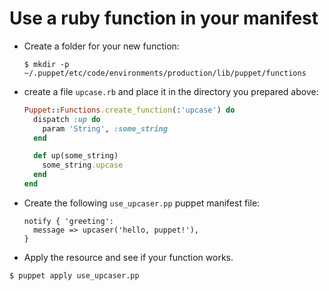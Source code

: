 Use a ruby function in your manifest
====================================

* Create a folder for your new function:
	```shell
	$ mkdir -p ~/.puppet/etc/code/environments/production/lib/puppet/functions
	```

* create a file `upcase.rb` and place it in the directory you prepared above:
	```ruby
	Puppet::Functions.create_function(:'upcase') do
	  dispatch :up do
	    param 'String', :some_string
	  end

	  def up(some_string)
	    some_string.upcase
	  end
	end
	```

* Create the following `use_upcaser.pp` puppet manifest file:
	```puppet
	notify { 'greeting':
	  message => upcaser('hello, puppet!'),
	}
	```

* Apply the resource and see if your function works.
```shell
$ puppet apply use_upcaser.pp
```
